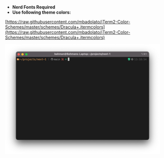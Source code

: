 * **Nerd Fonts Required**
* **Use following theme colors:**

[https://raw.githubusercontent.com/mbadolato/iTerm2-Color-Schemes/master/schemes/Dracula+.itermcolors](https://raw.githubusercontent.com/mbadolato/iTerm2-Color-Schemes/master/schemes/Dracula+.itermcolors)

![Screenshot](screenshot.png)
